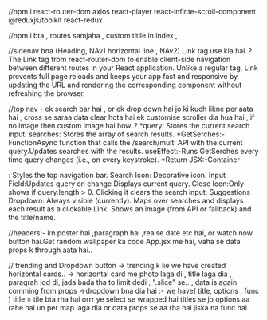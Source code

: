//npm i react-router-dom axios react-player react-infinte-scroll-component @reduxjs/toolkit react-redux

//npm i bta , routes samjaha , custom titile in index , 

//sidenav bna (Heading, NAv1 horizontal line , NAv2) Link tag use kia hai..?
The Link tag from react-router-dom to enable client-side navigation between different routes in your React application. Unlike a regular <a> tag, Link prevents full page reloads and keeps your app fast and responsive by updating the URL and rendering the corresponding component without refreshing the browser.

//top nav - ek search bar hai , or ek drop down hai jo ki kuch likne per aata hai , cross se saraa data clear hota hai ek customise scroller dia hua hai , if no image then custom image hai  how..?
*query: Stores the current search input.
searches: Stores the array of search results.
*GetSerches:- FunctionAsync function that calls the /search/multi API with the current query.Updates searches with the results.
useEffect:-Runs GetSerches every time query changes (i.e., on every keystroke).
*Return JSX:-Container <div>: Styles the top navigation bar.
Search Icon: Decorative icon.  Input Field:Updates query on change Displays current query.
Close Icon:Only shows if query.length > 0. Clicking it clears the search input.
Suggestions Dropdown:
Always visible (currently). Maps over searches and displays each result as a clickable Link. Shows an image (from API or fallback) and the title/name.

//headers:- kn poster hai ,paragraph hai ,realse date etc hai, or watch now button hai.Get random wallpaper ka code App.jsx me hai, vaha se data props k through aata hai..

// trending and Dropdown button
-> trending k lie we have created horizontal cards..
-> horizontal card me photo laga di , title laga dia , paragrah jod di, jada bada tha to limit dedi , ".slice" se.. , data is again comming from props
->dropdown bna dia hai :- we have( title, options , func )
title = tile bta rha hai orrr ye select se wrapped hai
titles se jo options aa rahe hai un per map laga dia
or data props se aa rha hai jiska na func hai